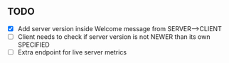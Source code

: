 ## TODO

- [x] Add server version inside Welcome message from SERVER-->CLIENT
- [ ] Client needs to check if server version is not NEWER than its own SPECIFIED
- [ ] Extra endpoint for live server metrics